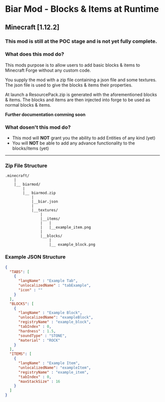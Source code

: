 # Biar Mod - Blocks & Items at Runtime

Minecraft [1.12.2]
------
### **This mod is still at the POC stage and is not yet fully complete.** 

### What does this mod do?
This mods purpose is to allow users to add basic blocks & items to Minecraft Forge without any custom code. 

You supply the mod with a zip file containing a json file and some textures.
The json file is used to give the blocks & items their properties.

At launch a ResourcePack.zip is generated with the aforementioned blocks & items. 
The blocks and items are then injected into forge to be used as normal blocks & items. 

**Further documentation comming soon**

### What dosen't this mod do?
 * This mod will **NOT** grant you the ability to add Entities of any kind (yet)
 * You will **NOT** be able to add any advance functionality to the blocks/items (yet)

------

### Zip File Structure 

```
.minecraft/
    |
    |__ biarmod/
        |
        |__ biarmod.zip
            |
            |__biar.json
            |
            |__textures/
                |
                |__items/
                |   |
                |   |__example_item.png
                |
                |__blocks/
                    |
                    |__ example_block.png
```    

### Example JSON Structure
```json
{
  "TABS": [
    {
      "langName" : "Example Tab",
      "unlocalizedName" : "tabExample",
      "icon" : ""
    }
  ],
  "BLOCKS": [
    {
      "langName" : "Example Block",
      "unlocalizedName": "exampleBlock",
      "registryName" : "example_block",
      "tabIndex" : 0,
      "hardness" : 1.5,
      "soundType" : "STONE",
      "material" : "ROCK"
    }
  ],
  "ITEMS": [
    {
      "langName" : "Example Item",
      "unlocalizedName": "exampleItem",
      "registryName" : "example_item",
      "tabIndex" : 0,
      "maxStackSize" : 16
    }
  ]
}
```
